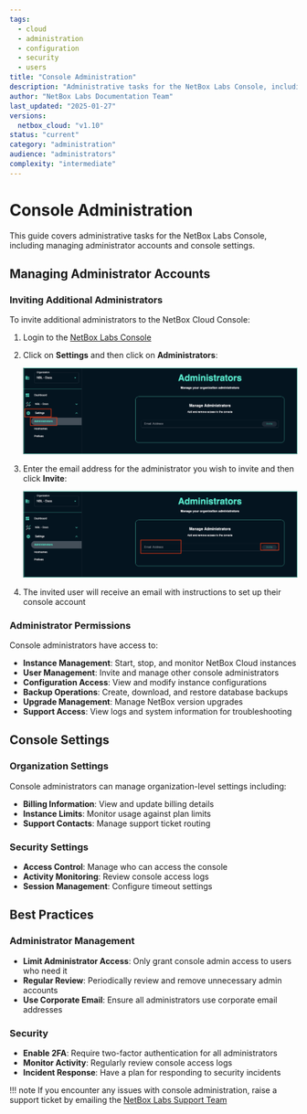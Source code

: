 ```yaml
---
tags:
  - cloud
  - administration
  - configuration
  - security
  - users
title: "Console Administration"
description: "Administrative tasks for the NetBox Labs Console, including managing administrator accounts, permissions, and security settings."
author: "NetBox Labs Documentation Team"
last_updated: "2025-01-27"
versions:
  netbox_cloud: "v1.10"
status: "current"
category: "administration"
audience: "administrators"
complexity: "intermediate"
---
```


# Console Administration

This guide covers administrative tasks for the NetBox Labs Console, including managing administrator accounts and console settings.

## Managing Administrator Accounts

### Inviting Additional Administrators

To invite additional administrators to the NetBox Cloud Console:

1. Login to the [NetBox Labs Console](https://console.netboxlabs.com/)

2. Click on **Settings** and then click on **Administrators**:

    ![console settings admin](../images/console/console-settings-admin.png)

3. Enter the email address for the administrator you wish to invite and then click **Invite**:

    ![console email invite](../images/console/console-email-invite.png)

4. The invited user will receive an email with instructions to set up their console account

### Administrator Permissions

Console administrators have access to:

- **Instance Management**: Start, stop, and monitor NetBox Cloud instances
- **User Management**: Invite and manage other console administrators  
- **Configuration Access**: View and modify instance configurations
- **Backup Operations**: Create, download, and restore database backups
- **Upgrade Management**: Manage NetBox version upgrades
- **Support Access**: View logs and system information for troubleshooting

## Console Settings

### Organization Settings

Console administrators can manage organization-level settings including:

- **Billing Information**: View and update billing details
- **Instance Limits**: Monitor usage against plan limits
- **Support Contacts**: Manage support ticket routing

### Security Settings

- **Access Control**: Manage who can access the console
- **Activity Monitoring**: Review console access logs
- **Session Management**: Configure timeout settings

## Best Practices

### Administrator Management
- **Limit Administrator Access**: Only grant console admin access to users who need it
- **Regular Review**: Periodically review and remove unnecessary admin accounts
- **Use Corporate Email**: Ensure all administrators use corporate email addresses

### Security
- **Enable 2FA**: Require two-factor authentication for all administrators
- **Monitor Activity**: Regularly review console access logs
- **Incident Response**: Have a plan for responding to security incidents

!!! note
    If you encounter any issues with console administration, raise a support ticket by emailing the [NetBox Labs Support Team](mailto:support@netboxlabs.com) 